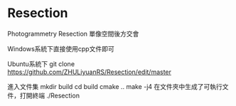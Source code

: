 # Resection
Photogrammetry Resection
單像空間後方交會

Windows系統下直接使用cpp文件即可

Ubuntu系統下 git clone https://github.com/ZHULiyuanRS/Resection/edit/master

進入文件集
mkdir build 
cd build 
cmake ..
make -j4
在文件夾中生成了可執行文件，打開終端
./Resection

